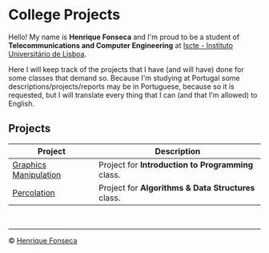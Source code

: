 # College Projects

Hello! My name is **Henrique Fonseca** and I'm proud to be a student of **Telecommunications and Computer Engineering** at [Iscte - Instituto Universitário de Lisboa](https://www.iscte-iul.pt).

Here I will keep track of the projects that I have (and will have) done for some classes that demand so.
Because I'm studying at Portugal some descriptions/projects/reports may be in Portuguese, because so it is requested, but I will translate every thing that I can (and that I'm allowed) to English.


## Projects

| Project| Description|
|---	|---	|
|[Graphics Manipulation](https://github.com/henrique-efonseca/College-Projects/tree/master/Graphics%20Manipulation)|Project for **Introduction to Programming** class.	|
|[Percolation](https://github.com/henrique-efonseca/College-Projects/tree/master/Percolation) | Project for **Algorithms & Data Structures** class. |

<br>


---

© [Henrique Fonseca](https://github.com/henrique-efonseca)
